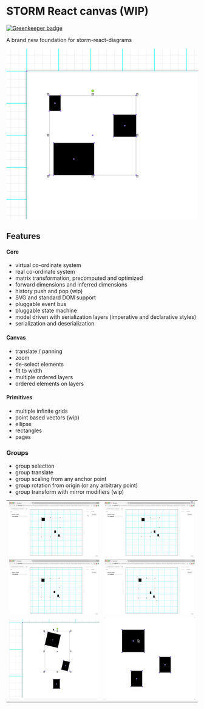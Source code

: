 # STORM React canvas (WIP)

[![Greenkeeper badge](https://badges.greenkeeper.io/projectstorm/react-canvas.svg)](https://greenkeeper.io/)

A brand new foundation for storm-react-diagrams

![](./images/screenshot.jpg)

## Features

#### Core
* virtual co-ordinate system
* real co-ordinate system
* matrix transformation, precomputed and optimized
* forward dimensions and inferred dimensions
* history push and pop (wip)
* SVG and standard DOM support
* pluggable event bus
* pluggable state machine
* model driven with serialization layers (imperative and declarative styles)
* serialization and deserialization

#### Canvas
* translate / panning
* zoom
* de-select elements
* fit to width
* multiple ordered layers
* ordered elements on layers

#### Primitives
* multiple infinite grids
* point based vectors (wip)
* ellipse
* rectangles
* pages

### Groups
* group selection
* group translate
* group scaling from any anchor point
* group rotation from origin (or any arbitrary point)
* group transform with mirror modifiers (wip)


| 	|	|
|---|---|
| ![](./images/1.gif) | ![](./images/2.gif) |
| ![](./images/3.gif) | ![](./images/4.gif) |
| ![](./images/5.gif) | ![](./images/6.gif) |
